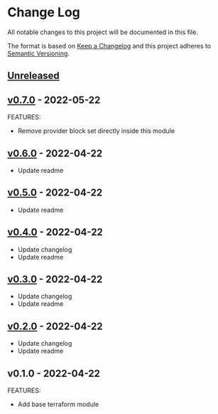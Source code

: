 # Change Log

All notable changes to this project will be documented in this file.

The format is based on [Keep a Changelog](http://keepachangelog.com/) and this
project adheres to [Semantic Versioning](http://semver.org/).

<a name="unreleased"></a>
## [Unreleased]



<a name="v0.7.0"></a>
## [v0.7.0] - 2022-05-22
FEATURES:
- Remove provider block set directly inside this module


<a name="v0.6.0"></a>
## [v0.6.0] - 2022-04-22

- Update readme


<a name="v0.5.0"></a>
## [v0.5.0] - 2022-04-22

- Update readme


<a name="v0.4.0"></a>
## [v0.4.0] - 2022-04-22

- Update changelog
- Update readme


<a name="v0.3.0"></a>
## [v0.3.0] - 2022-04-22

- Update changelog
- Update readme


<a name="v0.2.0"></a>
## [v0.2.0] - 2022-04-22

- Update changelog
- Update readme


<a name="v0.1.0"></a>
## v0.1.0 - 2022-04-22
FEATURES:
- Add base terraform module


[Unreleased]: https://github.com/bcgov/sso-terraform-keycloak-client/compare/v0.7.0...HEAD
[v0.7.0]: https://github.com/bcgov/sso-terraform-keycloak-client/compare/v0.6.0...v0.7.0
[v0.6.0]: https://github.com/bcgov/sso-terraform-keycloak-client/compare/v0.5.0...v0.6.0
[v0.5.0]: https://github.com/bcgov/sso-terraform-keycloak-client/compare/v0.4.0...v0.5.0
[v0.4.0]: https://github.com/bcgov/sso-terraform-keycloak-client/compare/v0.3.0...v0.4.0
[v0.3.0]: https://github.com/bcgov/sso-terraform-keycloak-client/compare/v0.2.0...v0.3.0
[v0.2.0]: https://github.com/bcgov/sso-terraform-keycloak-client/compare/v0.1.0...v0.2.0
